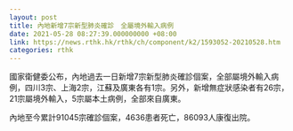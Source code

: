 ```yaml
---
layout: post
title: 內地新增7宗新型肺炎確診　全屬境外輸入病例
date: 2021-05-28 08:27:39.000000000 +08:00
link: https://news.rthk.hk/rthk/ch/component/k2/1593052-20210528.htm
categories: rthk
---
```


國家衛健委公布，內地過去一日新增7宗新型肺炎確診個案，全部屬境外輸入病例，四川3宗、上海2宗，江蘇及廣東各有1宗。另外，新增無症狀感染者有26宗，21宗屬境外輸入，5宗屬本土病例，全部來自廣東。

內地至今累計91045宗確診個案，4636患者死亡，86093人康復出院。

